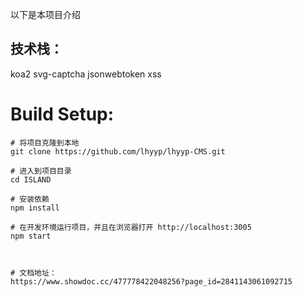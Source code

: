 
以下是本项目介绍


## 技术栈：

koa2   svg-captcha jsonwebtoken xss

 
# Build Setup:


```plain
# 将项目克隆到本地
git clone https://github.com/lhyyp/lhyyp-CMS.git

# 进入到项目目录
cd ISLAND

# 安装依赖
npm install

# 在开发环境运行项目，并且在浏览器打开 http://localhost:3005
npm start



# 文档地址：
https://www.showdoc.cc/477778422048256?page_id=2841143061092715








